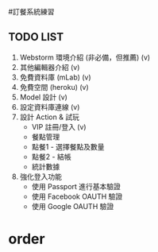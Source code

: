 #訂餐系統練習

## TODO LIST
1. Webstorm 環境介紹 (非必備，但推薦) (v)
2. 其他編輯器介紹 (v)
3. 免費資料庫 (mLab) (v)
4. 免費空間 (heroku) (v)
5. Model 設計 (v)
6. 設定資料庫連線 (v)
7. 設計 Action & 試玩
    - VIP 註冊/登入 (v)
    - 餐點管理
    - 點餐1 - 選擇餐點及數量
    - 點餐2 - 結帳
    - 統計數據
8. 強化登入功能
    - 使用 Passport 進行基本驗證
    - 使用 Facebook OAUTH 驗證
    - 使用 Google OAUTH 驗證
# order
